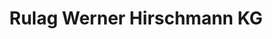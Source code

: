 ---
title: "Rulag Werner Hirschmann KG"
url: /karlsruhe/rulag-werner-hirschmann-kg/
shop: Großhandel
---